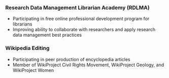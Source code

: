 ### Research Data Management Librarian Academy (RDLMA)

- Participating in free online professional development program for librarians
- Improving ability to collaborate with researchers and apply research data management best practices

### Wikipedia Editing

- Participating in peer production of encyclopedia articles
- Member of WikiProject Civil Rights Movement, WikiProject Geology, and WikiProject Women


